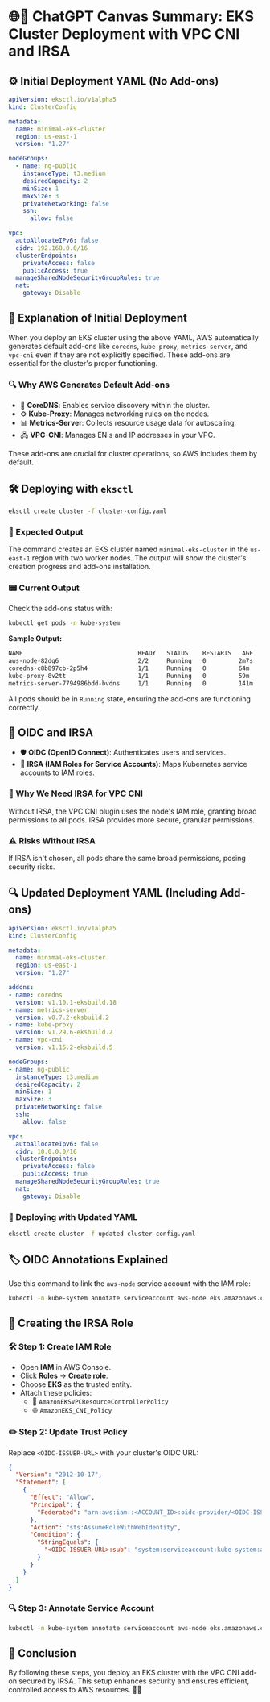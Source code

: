 # 🌐🚀 ChatGPT Canvas Summary: EKS Cluster Deployment with VPC CNI and IRSA

## ⚙️ Initial Deployment YAML (No Add-ons)
```yaml
apiVersion: eksctl.io/v1alpha5
kind: ClusterConfig

metadata:
  name: minimal-eks-cluster
  region: us-east-1
  version: "1.27"

nodeGroups:
  - name: ng-public
    instanceType: t3.medium
    desiredCapacity: 2
    minSize: 1
    maxSize: 3
    privateNetworking: false
    ssh:
      allow: false

vpc:
  autoAllocateIPv6: false
  cidr: 192.168.0.0/16
  clusterEndpoints:
    privateAccess: false
    publicAccess: true
  manageSharedNodeSecurityGroupRules: true
  nat:
    gateway: Disable
```

## 🧠 Explanation of Initial Deployment

When you deploy an EKS cluster using the above YAML, AWS automatically generates default add-ons like `coredns`, `kube-proxy`, `metrics-server`, and `vpc-cni` even if they are not explicitly specified. These add-ons are essential for the cluster's proper functioning.

### 🔍 Why AWS Generates Default Add-ons

- 🧭 **CoreDNS**: Enables service discovery within the cluster.
- ⚙️ **Kube-Proxy**: Manages networking rules on the nodes.
- 📊 **Metrics-Server**: Collects resource usage data for autoscaling.
- 🖧 **VPC-CNI**: Manages ENIs and IP addresses in your VPC.

These add-ons are crucial for cluster operations, so AWS includes them by default.

## 🛠️ Deploying with `eksctl`
```bash
eksctl create cluster -f cluster-config.yaml
```

### 🔄 Expected Output
The command creates an EKS cluster named `minimal-eks-cluster` in the `us-east-1` region with two worker nodes. The output will show the cluster's creation progress and add-ons installation.

### 📟 Current Output
Check the add-ons status with:
```bash
kubectl get pods -n kube-system
```

**Sample Output:**
```bash
NAME                                READY   STATUS    RESTARTS   AGE
aws-node-82dg6                      2/2     Running   0         2m7s
coredns-c8b897cb-2p5h4              1/1     Running   0         64m
kube-proxy-8v2tt                    1/1     Running   0         59m
metrics-server-7794986bdd-bvdns     1/1     Running   0         141m
```

All pods should be in `Running` state, ensuring the add-ons are functioning correctly.

## 🔐 OIDC and IRSA

- 🛡️ **OIDC (OpenID Connect)**: Authenticates users and services.
- 🎯 **IRSA (IAM Roles for Service Accounts)**: Maps Kubernetes service accounts to IAM roles.

### 🚨 Why We Need IRSA for VPC CNI

Without IRSA, the VPC CNI plugin uses the node's IAM role, granting broad permissions to all pods. IRSA provides more secure, granular permissions.

### ⚠️ Risks Without IRSA

If IRSA isn't chosen, all pods share the same broad permissions, posing security risks.

## 🔍 Updated Deployment YAML (Including Add-ons)
```yaml
apiVersion: eksctl.io/v1alpha5
kind: ClusterConfig

metadata:
  name: minimal-eks-cluster
  region: us-east-1
  version: "1.27"

addons:
- name: coredns
  version: v1.10.1-eksbuild.18
- name: metrics-server
  version: v0.7.2-eksbuild.2
- name: kube-proxy
  version: v1.29.6-eksbuild.2
- name: vpc-cni
  version: v1.15.2-eksbuild.5

nodeGroups:
- name: ng-public
  instanceType: t3.medium
  desiredCapacity: 2
  minSize: 1
  maxSize: 3
  privateNetworking: false
  ssh:
    allow: false

vpc:
  autoAllocateIpv6: false
  cidr: 10.0.0.0/16
  clusterEndpoints:
    privateAccess: false
    publicAccess: true
  manageSharedNodeSecurityGroupRules: true
  nat:
    gateway: Disable
```

### 🚀 Deploying with Updated YAML
```bash
eksctl create cluster -f updated-cluster-config.yaml
```

## 🏷️ OIDC Annotations Explained

Use this command to link the `aws-node` service account with the IAM role:
```bash
kubectl -n kube-system annotate serviceaccount aws-node eks.amazonaws.com/role-arn=arn:aws:iam::<account-id>:role/<role-name>
```

## 🔨 Creating the IRSA Role

### 🛠️ Step 1: Create IAM Role

- Open **IAM** in AWS Console.
- Click **Roles** → **Create role**.
- Choose **EKS** as the trusted entity.
- Attach these policies:
  - 📡 `AmazonEKSVPCResourceControllerPolicy`
  - 🌐 `AmazonEKS_CNI_Policy`

### ✏️ Step 2: Update Trust Policy

Replace `<OIDC-ISSUER-URL>` with your cluster's OIDC URL:
```json
{
  "Version": "2012-10-17",
  "Statement": [
    {
      "Effect": "Allow",
      "Principal": {
        "Federated": "arn:aws:iam::<ACCOUNT_ID>:oidc-provider/<OIDC-ISSUER-URL>"
      },
      "Action": "sts:AssumeRoleWithWebIdentity",
      "Condition": {
        "StringEquals": {
          "<OIDC-ISSUER-URL>:sub": "system:serviceaccount:kube-system:aws-node"
        }
      }
    }
  ]
}
```

### 🔍 Step 3: Annotate Service Account
```bash
kubectl -n kube-system annotate serviceaccount aws-node eks.amazonaws.com/role-arn=arn:aws:iam::637423582856:role/EKS-VPC-CNI-Addon-Role
```

## 🎯 Conclusion

By following these steps, you deploy an EKS cluster with the VPC CNI add-on secured by IRSA. This setup enhances security and ensures efficient, controlled access to AWS resources. 🚀🔐

